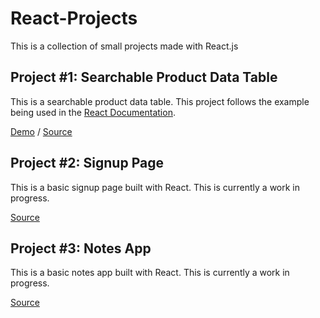 # React-Projects
This is a collection of small projects made with React.js

## Project #1: Searchable Product Data Table
This is a searchable product data table. This project follows the example being used in the [React Documentation](https://reactjs.org/docs/thinking-in-react.html).

[Demo](https://vccentric.github.io/React-Projects/project-1/) / [Source](https://github.com/Vccentric/React-Projects/tree/master/project-1)

## Project #2: Signup Page
This is a basic signup page built with React. This is currently a work in progress.

[Source](https://github.com/Vccentric/React-Projects/tree/master/project-2)

## Project #3: Notes App
This is a basic notes app built with React. This is currently a work in progress.

[Source](https://github.com/Vccentric/React-Projects/tree/master/project-3)